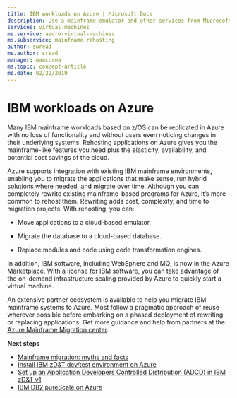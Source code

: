 ```yaml
---
title: IBM workloads on Azure | Microsoft Docs
description: Use a mainframe emulator and other services from Microsoft partners to rehost your IBM z/OS workloads using Microsoft Azure.
services: virtual-machines
ms.service: azure-virtual-machines
ms.subservice: mainframe-rehosting
author: swread
ms.author: sread
manager: mamccrea 
ms.topic: concept-article
ms.date: 02/22/2019
---
```

# IBM workloads on Azure

Many IBM mainframe workloads based on z/OS can be replicated in Azure with no loss of functionality and without users even noticing changes in their underlying systems. Rehosting applications on Azure gives you the mainframe-like features you need plus the elasticity, availability, and potential cost savings of the cloud.

Azure supports integration with existing IBM mainframe environments, enabling you to migrate the applications that make sense, run hybrid solutions where needed, and migrate over time. Although you can completely rewrite existing mainframe-based programs for Azure, it’s more common to rehost them. Rewriting adds cost, complexity, and time to migration projects. With rehosting, you can:

- Move applications to a cloud-based emulator.

- Migrate the database to a cloud-based database.

- Replace modules and code using code transformation engines.

In addition, IBM software, including WebSphere and MQ, is now in the Azure Marketplace. With a license for IBM software, you can take advantage of the on-demand infrastructure scaling provided by Azure to quickly start a virtual machine.

An extensive partner ecosystem is available to help you migrate IBM mainframe systems to Azure. Most follow a pragmatic approach of reuse wherever possible before embarking on a phased deployment of rewriting or replacing applications. Get more guidance and help from partners at the [Azure Mainframe Migration center](https://azure.microsoft.com/migration/mainframe/).

**Next steps**

- [Mainframe migration: myths and facts](/azure/architecture/cloud-adoption/infrastructure/mainframe-migration/myths-and-facts)
- [Install IBM zD&T dev/test environment on Azure](./install-ibm-z-environment.md)
- [Set up an Application Developers Controlled Distribution (ADCD) in IBM zD&T v1](./demo.md)
- [IBM DB2 pureScale on Azure](ibm-db2-purescale-azure.md)
